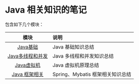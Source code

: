 # Java 相关知识的笔记

包含如下几个模块：

|模块|说明|
|:---:|:----|
|[Java基础](基础)|Java 基础知识总结|
|[Java多线程和并发](多线程和并发)|Java 多线程和并发知识总结|
|[Java虚拟机](JVM)|Java 虚拟机原理总结|
|[Java 框架相关](框架相关)|Spring、Mybatis 框架相关知识总结|
